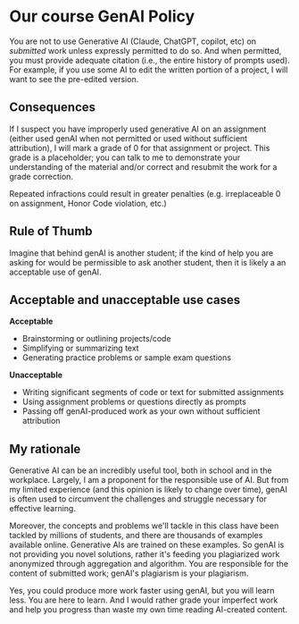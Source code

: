 # Our course GenAI Policy

You are not to use Generative AI (Claude, ChatGPT, copilot, etc) on *submitted* work unless expressly permitted to do so. And when permitted, you must provide adequate citation (i.e., the entire history of prompts used). For example, if you use some AI to edit the written portion of a project, I will want to see the pre-edited version.

## Consequences

If I suspect you have improperly used generative AI on an assignment (either used genAI when not permitted or used without sufficient attribution), I will mark a grade of 0 for that assignment or project. This grade is a placeholder; you can talk to me to demonstrate your understanding of the material and/or correct and resubmit the work for a grade correction.

Repeated infractions could result in greater penalties (e.g. irreplaceable 0 on assignment, Honor Code violation, etc.)

## Rule of Thumb
Imagine that behind genAI is another student; if the kind of help you are asking for would be permissible to ask another student, then it is likely a an acceptable use of genAI.

## Acceptable and unacceptable use cases
**Acceptable**
 - Brainstorming or outlining projects/code
 - Simplifying or summarizing text
 - Generating practice problems or sample exam questions

**Unacceptable**
 - Writing significant segments of code or text for submitted assignments
 - Using assignment problems or questions directly as prompts 
 - Passing off genAI-produced work as your own without sufficient attribution

## My rationale

Generative AI can be an incredibly useful tool, both in school and in the workplace. Largely, I am a proponent for the responsible use of AI. But from my limited experience (and this opinion is likely to change over time), genAI is often used to circumvent the challenges and struggle necessary for effective learning.

Moreover, the concepts and problems we'll tackle in this class have been tackled by millions of students, and there are thousands of examples available online. Generative AIs are trained on these examples. So genAI is not providing you novel solutions, rather it's feeding you plagiarized work anonymized through aggregation and algorithm. You are responsible for the content of submitted work; genAI's plagiarism is your plagiarism.

Yes, you could produce more work faster using genAI, but you will learn less. You are here to learn. And I would rather grade your imperfect work and help you progress than waste my own time reading AI-created content.